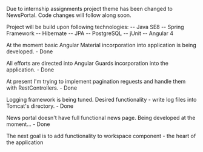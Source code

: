 Due to internship assignments project theme has been changed to NewsPortal. Code changes will follow along soon.

Project will be build upon following technologies:
-- Java SE8
-- Spring Framework
-- Hibernate
-- JPA
-- PostgreSQL
-- jUnit
-- Angular 4 

At the moment basic Angular Material incorporation into application is being developed. - Done

All efforts are directed into Angular Guards incorporation into the application. - Done

At present I'm trying to implement pagination reguests and handle them with RestControllers. - Done

Logging framework is being tuned. Desired functionality - write log files into Tomcat's directory. - Done

News portal doesn't have full functional news page. Being developed at the moment... - Done

The next goal is to add functionality to workspace component - the heart of the application